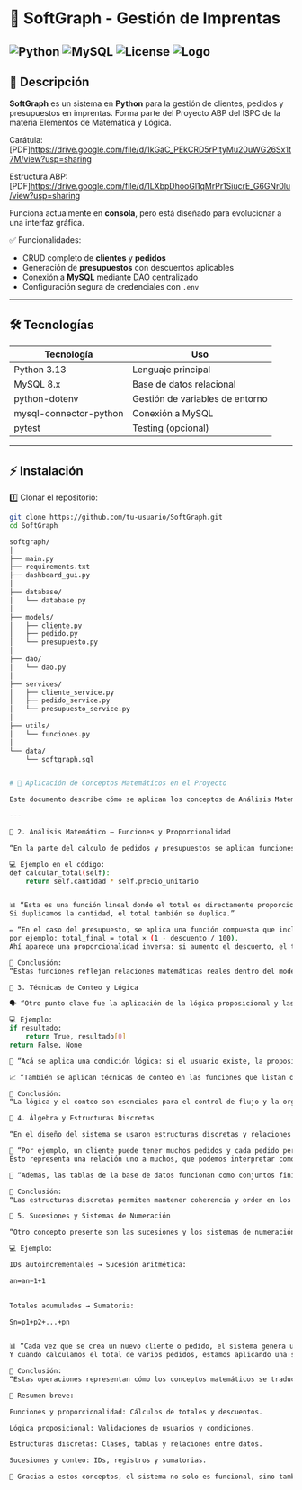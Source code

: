 # 🚀 SoftGraph - Gestión de Imprentas

![Python](https://img.shields.io/badge/Python-3.13-blue) 
![MySQL](https://img.shields.io/badge/MySQL-8.0-green) 
![License](https://img.shields.io/badge/License-MIT-orange)
![Logo](https://drive.google.com/uc?export=view&id=1f_lBwux7cw0JwBUGhqHSn1MGdMSPtRNk)
---

## 📌 Descripción

**SoftGraph** es un sistema en **Python** para la gestión de clientes, pedidos y presupuestos en imprentas.
Forma parte del Proyecto ABP del ISPC de la materia Elementos de Matemática y Lógica.  

Carátula: 
[PDF]https://drive.google.com/file/d/1kGaC_PEkCRD5rPItyMu20uWG26Sx1t7M/view?usp=sharing

Estructura ABP:
[PDF]https://drive.google.com/file/d/1LXbpDhooGl1qMrPr1SiucrE_G6GNr0lu/view?usp=sharing



Funciona actualmente en **consola**, pero está diseñado para evolucionar a una interfaz gráfica.

✅ Funcionalidades:

- CRUD completo de **clientes** y **pedidos**  
- Generación de **presupuestos** con descuentos aplicables  
- Conexión a **MySQL** mediante DAO centralizado  
- Configuración segura de credenciales con `.env`  

---

## 🛠 Tecnologías

| Tecnología | Uso |
|------------|-----|
| Python 3.13 | Lenguaje principal |
| MySQL 8.x | Base de datos relacional |
| python-dotenv | Gestión de variables de entorno |
| mysql-connector-python | Conexión a MySQL |
| pytest | Testing (opcional) |

---

## ⚡ Instalación

1️⃣ Clonar el repositorio:

```bash
git clone https://github.com/tu-usuario/SoftGraph.git
cd SoftGraph

softgraph/
│
├── main.py
├── requirements.txt
├── dashboard_gui.py
│
├── database/
│   └── database.py
│
├── models/
│   ├── cliente.py
│   ├── pedido.py
│   └── presupuesto.py
│
├── dao/
│   └── dao.py
│
├── services/
│   ├── cliente_service.py
│   ├── pedido_service.py
│   └── presupuesto_service.py
│
├── utils/
│   └── funciones.py
│
└── data/
    └── softgraph.sql


# 🧮 Aplicación de Conceptos Matemáticos en el Proyecto

Este documento describe cómo se aplican los conceptos de Análisis Matemático y Matemática Discreta dentro del código del proyecto, vinculando las operaciones lógicas, funciones, estructuras y relaciones que forman parte de su implementación.

---

🧮 2. Análisis Matemático – Funciones y Proporcionalidad

“En la parte del cálculo de pedidos y presupuestos se aplican funciones matemáticas y proporcionalidad directa e inversa.”

💻 Ejemplo en el código:
def calcular_total(self):
    return self.cantidad * self.precio_unitario


📊 “Esta es una función lineal donde el total es directamente proporcional a la cantidad.
Si duplicamos la cantidad, el total también se duplica.”

✏️ “En el caso del presupuesto, se aplica una función compuesta que incluye un descuento,
por ejemplo: total_final = total × (1 - descuento / 100).
Ahí aparece una proporcionalidad inversa: si aumento el descuento, el total final disminuye.”

🔎 Conclusión:
“Estas funciones reflejan relaciones matemáticas reales dentro del modelo de negocio.”

🔢 3. Técnicas de Conteo y Lógica

🗣️ “Otro punto clave fue la aplicación de la lógica proposicional y las técnicas de conteo.”

💻 Ejemplo:
if resultado:
    return True, resultado[0]
return False, None

🧠 “Acá se aplica una condición lógica: si el usuario existe, la proposición es verdadera y se permite el acceso; si no, es falsa y se deniega. Es un ejemplo directo de lógica booleana.”

📈 “También se aplican técnicas de conteo en las funciones que listan o recorren registros, como al mostrar todos los clientes o los pedidos de un usuario.”

🔎 Conclusión:
“La lógica y el conteo son esenciales para el control de flujo y la organización de los datos.”

🧩 4. Álgebra y Estructuras Discretas

“En el diseño del sistema se usaron estructuras discretas y relaciones algebraicas entre conjuntos de datos.”

📘 “Por ejemplo, un cliente puede tener muchos pedidos y cada pedido pertenece a un solo cliente.
Esto representa una relación uno a muchos, que podemos interpretar como un conjunto de pares ordenados dentro de la matemática discreta.”

📂 “Además, las tablas de la base de datos funcionan como conjuntos finitos con operaciones definidas —insertar, eliminar, modificar— que son equivalentes a operaciones algebraicas en un sistema cerrado.”

🔎 Conclusión:
“Las estructuras discretas permiten mantener coherencia y orden en los datos.”

🔁 5. Sucesiones y Sistemas de Numeración

“Otro concepto presente son las sucesiones y los sistemas de numeración.”

💻 Ejemplo:

IDs autoincrementales → Sucesión aritmética:

an​=an−1​+1
	​

Totales acumulados → Sumatoria:

Sn​=p1​+p2​+...+pn​
	​

📊 “Cada vez que se crea un nuevo cliente o pedido, el sistema genera un ID consecutivo, formando una sucesión aritmética.
Y cuando calculamos el total de varios pedidos, estamos aplicando una sumatoria de términos.”

🔎 Conclusión:
“Estas operaciones representan cómo los conceptos matemáticos se traducen en operaciones reales del software.”

📌 Resumen breve:

Funciones y proporcionalidad: Cálculos de totales y descuentos.

Lógica proposicional: Validaciones de usuarios y condiciones.

Estructuras discretas: Clases, tablas y relaciones entre datos.

Sucesiones y conteo: IDs, registros y sumatorias.

🎯 Gracias a estos conceptos, el sistema no solo es funcional, sino también coherente, escalable y matemáticamente consistente.

    
